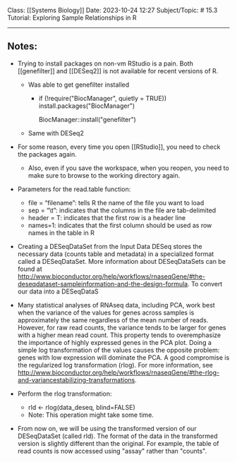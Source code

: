 Class: [[Systems Biology]]
Date: 2023-10-24 12:27
Subject/Topic: # 15.3 Tutorial: Exploring Sample Relationships in R


-------------
## Notes:
- Trying to install packages on non-vm RStudio is a pain. Both [[genefilter]] and [[DESeq2]] is not available for recent versions of R.
	- Was able to get genefilter installed
		- if (!require("BiocManager", quietly = TRUE))
		    install.packages("BiocManager")

			BiocManager::install("genefilter")
	- Same with DESeq2 
- For some reason, every time you open [[RStudio]], you need to check the packages again.
	- Also, even if you save the workspace, when you reopen, you need to make sure to browse to the working directory again.
- Parameters for the read.table function: 
	- file = “filename”: tells R the name of the file you want to load
	- sep = “\t”: indicates that the columns in the file are tab-delimited
	- header = T: indicates that the first row is a header line
	- names=1: indicates that the first column should be used as row names in the table in R
- Creating a DESeqDataSet from the Input Data DESeq stores the necessary data (counts table and metadata) in a specialized format called a DESeqDataSet. More information about DESeqDataSets can be found at http://www.bioconductor.org/help/workflows/rnaseqGene/#the-deseqdataset-sampleinformation-and-the-design-formula. To convert our data into a DESeqDataS

- Many statistical analyses of RNAseq data, including PCA, work best when the variance of the values for genes across samples is approximately the same regardless of the mean number of reads. However, for raw read counts, the variance tends to be larger for genes with a higher mean read count. This property tends to overemphasize the importance of highly expressed genes in the PCA plot. Doing a simple log transformation of the values causes the opposite problem: genes with low expression will dominate the PCA. A good compromise is the regularized log transformation (rlog). For more information, see http://www.bioconductor.org/help/workflows/rnaseqGene/#the-rlog-and-variancestabilizing-transformations.
- Perform the rlog transformation:
	- rld <- rlog(data_deseq, blind=FALSE)
	- Note: This operation might take some time.
- From now on, we will be using the transformed version of our DESeqDataSet (called rld). The format of the data in the transformed version is slightly different than the original. For example, the table of read counts is now accessed using "assay" rather than "counts".